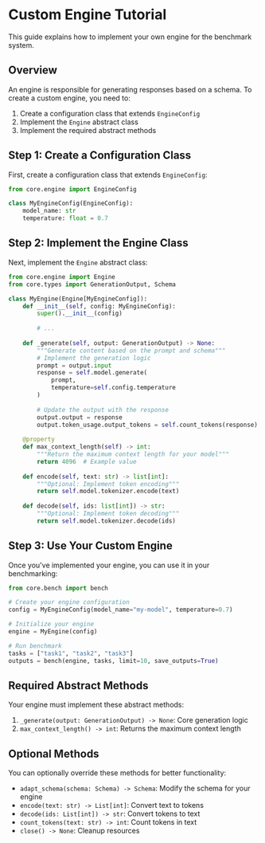 # Custom Engine Tutorial

This guide explains how to implement your own engine for the benchmark system.

## Overview

An engine is responsible for generating responses based on a schema. To create a custom engine, you need to:

1. Create a configuration class that extends `EngineConfig`
2. Implement the `Engine` abstract class
3. Implement the required abstract methods

## Step 1: Create a Configuration Class

First, create a configuration class that extends `EngineConfig`:

```python
from core.engine import EngineConfig

class MyEngineConfig(EngineConfig):
    model_name: str
    temperature: float = 0.7
```

## Step 2: Implement the Engine Class

Next, implement the `Engine` abstract class:

```python
from core.engine import Engine
from core.types import GenerationOutput, Schema

class MyEngine(Engine[MyEngineConfig]):
    def __init__(self, config: MyEngineConfig):
        super().__init__(config)
        
        # ...
    
    def _generate(self, output: GenerationOutput) -> None:
        """Generate content based on the prompt and schema"""
        # Implement the generation logic
        prompt = output.input
        response = self.model.generate(
            prompt, 
            temperature=self.config.temperature
        )
        
        # Update the output with the response
        output.output = response
        output.token_usage.output_tokens = self.count_tokens(response)
    
    @property
    def max_context_length(self) -> int:
        """Return the maximum context length for your model"""
        return 4096  # Example value
    
    def encode(self, text: str) -> list[int]:
        """Optional: Implement token encoding"""
        return self.model.tokenizer.encode(text)
    
    def decode(self, ids: list[int]) -> str:
        """Optional: Implement token decoding"""
        return self.model.tokenizer.decode(ids)
```

## Step 3: Use Your Custom Engine

Once you've implemented your engine, you can use it in your benchmarking:

```python
from core.bench import bench

# Create your engine configuration
config = MyEngineConfig(model_name="my-model", temperature=0.7)

# Initialize your engine
engine = MyEngine(config)

# Run benchmark
tasks = ["task1", "task2", "task3"]
outputs = bench(engine, tasks, limit=10, save_outputs=True)
```

## Required Abstract Methods

Your engine must implement these abstract methods:

1. `_generate(output: GenerationOutput) -> None`: Core generation logic
2. `max_context_length() -> int`: Returns the maximum context length

## Optional Methods

You can optionally override these methods for better functionality:

- `adapt_schema(schema: Schema) -> Schema`: Modify the schema for your engine
- `encode(text: str) -> List[int]`: Convert text to tokens
- `decode(ids: List[int]) -> str`: Convert tokens to text
- `count_tokens(text: str) -> int`: Count tokens in text
- `close() -> None`: Cleanup resources
